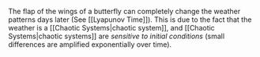 The flap of the wings of a butterfly can completely change the weather patterns days later (See [[Lyapunov Time]]). This is due to the fact that the weather is a [[Chaotic Systems|chaotic system]], and [[Chaotic Systems|chaotic systems]] are *sensitive to initial conditions* (small differences are amplified exponentially over time).
